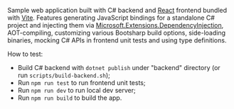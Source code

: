Sample web application built with C# backend and [React](https://react.dev) frontend bundled with [Vite](https://vitejs.dev). Features generating JavaScript bindings for a standalone C# project and injecting them via [Microsoft.Extensions.DependencyInjection](https://learn.microsoft.com/en-us/dotnet/core/extensions/dependency-injection), AOT-compiling, customizing various Bootsharp build options, side-loading binaries, mocking C# APIs in frontend unit tests and using type definitions.

How to test:
- Build C# backend with `dotnet publish` under "backend" directory (or run `scripts/build-backend.sh`);
- Run `npm run test` to run frontend unit tests;
- Run `npm run dev` to run local dev server;
- Run `npm run build` to build the app.
